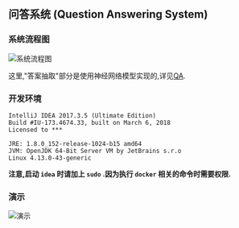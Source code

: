 ## 问答系统 (Question Answering System)

### 系统流程图

![系统流程图](https://inotwant-picture-public.oss-cn-beijing.aliyuncs.com/%E6%AF%95%E8%AE%BE%E7%9B%B8%E5%85%B3/%E5%9B%BE%E7%89%87/%E7%B3%BB%E7%BB%9F%E6%B5%81%E7%A8%8B%E5%9B%BE.png)

这里,"答案抽取"部分是使用神经网络模型实现的,详见[QA](https://github.com/INotWant/QA).

### 开发环境

```
IntelliJ IDEA 2017.3.5 (Ultimate Edition)
Build #IU-173.4674.33, built on March 6, 2018
Licensed to ***

JRE: 1.8.0_152-release-1024-b15 amd64
JVM: OpenJDK 64-Bit Server VM by JetBrains s.r.o
Linux 4.13.0-43-generic
```
**注意,启动 `idea` 时请加上 `sudo` .因为执行 `docker` 相关的命令时需要权限.**

### 演示

![演示](https://inotwant-picture-public.oss-cn-beijing.aliyuncs.com/%E6%AF%95%E8%AE%BE%E7%9B%B8%E5%85%B3/%E5%9B%BE%E7%89%87/%E6%BC%94%E7%A4%BA.png)
